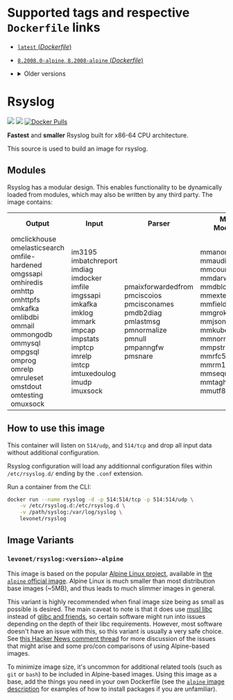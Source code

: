 # Supported tags and respective `Dockerfile` links

- [`latest` (*Dockerfile*)](https://github.com/levonet/docker-rsyslog/blob/master/Dockerfile)
- [`8.2008.0-alpine`, `8.2008-alpine` (*Dockerfile*)](https://github.com/levonet/docker-rsyslog/blob/v8.2008.0/Dockerfile)
- <details><summary>Older versions</summary>

  - [`8.2006.0-alpine`, `8.2006-alpine` (*Dockerfile*)](https://github.com/levonet/docker-rsyslog/blob/v8.2006.0/Dockerfile)
  - [`8.2004.0-alpine`, `8.2004-alpine` (*Dockerfile*)](https://github.com/levonet/docker-rsyslog/blob/v8.2004.0/Dockerfile)
  - [`8.2002.0-alpine`, `8.2002-alpine` (*Dockerfile*)](https://github.com/levonet/docker-rsyslog/blob/v8.2002.0/Dockerfile)
  - [`8.2001.0-alpine`, `8.2001-alpine` (*Dockerfile*)](https://github.com/levonet/docker-rsyslog/blob/v8.2001.0/Dockerfile)
  - [`8.1911.0-alpine`, `8.1911-alpine` (*Dockerfile*)](https://github.com/levonet/docker-rsyslog/blob/v8.1911.0/Dockerfile)
  - [`8.1910.0-alpine`, `8.1910-alpine` (*Dockerfile*)](https://github.com/levonet/docker-rsyslog/blob/v8.1910.0/Dockerfile)
  - [`8.1908.0-alpine`, `8.1908-alpine` (*Dockerfile*)](https://github.com/levonet/docker-rsyslog/blob/v8.1908.0/Dockerfile)
  - [`8.1907.0-alpine`, `8.1907-alpine` (*Dockerfile*)](https://github.com/levonet/docker-rsyslog/blob/v8.1907.0/Dockerfile)
  - [`8.1905.1-alpine`, `8.1905-alpine` (*Dockerfile*)](https://github.com/levonet/docker-rsyslog/blob/v8.1905.1/Dockerfile)
  - [`8.1904.1-alpine`, `8.1904-alpine` (*Dockerfile*)](https://github.com/levonet/docker-rsyslog/blob/v8.1904.1/Dockerfile)
  - [`8.1903.0-alpine`, `8.1903-alpine` (*Dockerfile*)](https://github.com/levonet/docker-rsyslog/blob/v8.1903.0/Dockerfile)
  - [`8.1901.0-alpine`, `8.1901-alpine` (*Dockerfile*)](https://github.com/levonet/docker-rsyslog/blob/v8.1901.0/Dockerfile)
</details>

# Rsyslog

[![](https://images.microbadger.com/badges/version/levonet/rsyslog.svg)](https://microbadger.com/images/levonet/rsyslog "Get your own version badge on microbadger.com")
[![](https://images.microbadger.com/badges/image/levonet/rsyslog.svg)](https://microbadger.com/images/levonet/rsyslog "Get your own image badge on microbadger.com")
[![Docker Pulls](https://img.shields.io/docker/pulls/levonet/rsyslog.svg)](https://hub.docker.com/r/levonet/rsyslog/)

**Fastest** and **smaller** Rsyslog built for x86-64 CPU architecture.

This source is used to build an image for rsyslog.

## Modules

Rsyslog has a modular design. This enables functionality to be dynamically loaded from modules, which may also be written by any third party.
The image contains:

<table>
  <tr>
    <th>Output</th><th>Input</th><th>Parser</th><th>Message Modification</th><th>Functions</th><th>Library</th>
  </tr>
  <tr>
    <td>
      omclickhouse<br/>
      omelasticsearch<br/>
      omfile-hardened<br/>
      omgssapi<br/>
      omhiredis<br/>
      omhttp<br/>
      omhttpfs<br/>
      omkafka<br/>
      omlibdbi<br/>
      ommail<br/>
      ommongodb<br/>
      ommysql<br/>
      ompgsql<br/>
      omprog<br/>
      omrelp<br/>
      omruleset<br/>
      omstdout<br/>
      omtesting<br/>
      omuxsock
    </td><td>
      im3195<br/>
      imbatchreport<br/>
      imdiag<br/>
      imdocker<br/>
      imfile<br/>
      imgssapi<br/>
      imkafka<br/>
      imklog<br/>
      immark<br/>
      impcap<br/>
      impstats<br/>
      imptcp<br/>
      imrelp<br/>
      imtcp<br/>
      imtuxedoulog<br/>
      imudp<br/>
      imuxsock
    </td><td>
      pmaixforwardedfrom<br/>
      pmciscoios<br/>
      pmcisconames<br/>
      pmdb2diag<br/>
      pmlastmsg<br/>
      pmnormalize<br/>
      pmnull<br/>
      pmpanngfw<br/>
      pmsnare
    </td><td>
      mmanon<br/>
      mmaudit<br/>
      mmcount<br/>
      mmdarwin<br/>
      mmdblookup<br/>
      mmexternal<br/>
      mmfields<br/>
      mmgrok<br/>
      mmjsonparse<br/>
      mmkubernetes<br/>
      mmnormalize<br/>
      mmpstrucdata<br/>
      mmrfc5424addhmac<br/>
      mmrm1stspace<br/>
      mmsequence<br/>
      mmtaghostname<br/>
      mmutf8fix
    </td><td>
      fmhash<br/>
      fmhttp
    </td><td>
      lmcry_gcry<br/>
      lmnet<br/>
      lmnetstrms<br/>
      lmnsd_gtls<br/>
      lmnsd_ossl<br/>
      lmnsd_ptcp<br/>
      lmregexp<br/>
      lmtcpclt<br/>
      lmtcpsrv<br/>
      lmzlibw
    </td>
  </tr>
</table>

## How to use this image

This container will listen on `514/udp`, and `514/tcp` and drop all input data without additional configuration.

Rsyslog configuration will load any additionnal configuration files within `/etc/rsyslog.d/` ending by the `.conf` extension.

Run a container from the CLI:

```sh
docker run --name rsyslog -d -p 514:514/tcp -p 514:514/udp \
    -v /etc/rsyslog.d:/etc/rsyslog.d \
    -v /path/syslog:/var/log/syslog \
    levonet/rsyslog
```

## Image Variants

### `levonet/rsyslog:<version>-alpine`

This image is based on the popular [Alpine Linux project](http://alpinelinux.org/), available in [the `alpine` official image](https://hub.docker.com/_/alpine).
Alpine Linux is much smaller than most distribution base images (~5MB), and thus leads to much slimmer images in general.

This variant is highly recommended when final image size being as small as possible is desired. The main caveat to note is that it does use [musl libc](http://www.musl-libc.org/) instead of [glibc and friends](http://www.etalabs.net/compare_libcs.html), so certain software might run into issues depending on the depth of their libc requirements. However, most software doesn't have an issue with this, so this variant is usually a very safe choice.
See [this Hacker News comment thread](https://news.ycombinator.com/item?id=10782897) for more discussion of the issues that might arise and some pro/con comparisons of using Alpine-based images.

To minimize image size, it's uncommon for additional related tools (such as `git` or `bash`) to be included in Alpine-based images. Using this image as a base, add the things you need in your own Dockerfile (see the [`alpine` image description](https://hub.docker.com/_/alpine/) for examples of how to install packages if you are unfamiliar).
